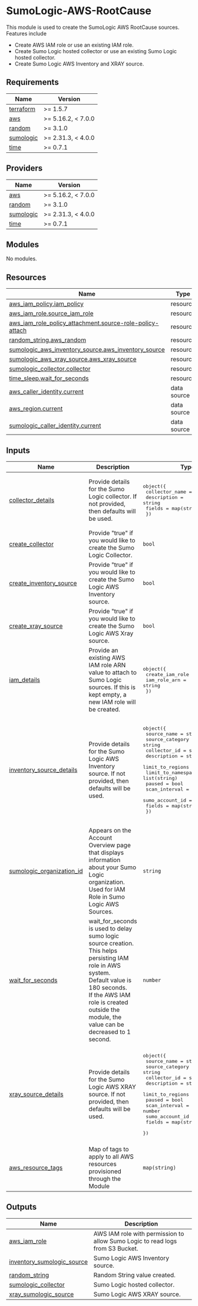 # SumoLogic-AWS-RootCause

This module is used to create the SumoLogic AWS RootCause sources. Features include
- Create AWS IAM role or use an existing IAM role.
- Create Sumo Logic hosted collector or use an existing Sumo Logic hosted collector.
- Create Sumo Logic AWS Inventory and XRAY source.

## Requirements

| Name | Version |
|------|---------|
| <a name="requirement_terraform"></a> [terraform](#requirement\_terraform) | >= 1.5.7        |
| <a name="requirement_aws"></a> [aws](#requirement\_aws) | >= 5.16.2, < 7.0.0 |
| <a name="requirement_random"></a> [random](#requirement\_random) | >= 3.1.0 |
| <a name="requirement_sumologic"></a> [sumologic](#requirement\_sumologic) | >= 2.31.3, < 4.0.0 |
| <a name="requirement_time"></a> [time](#requirement\_time) | >= 0.7.1 |

## Providers

| Name | Version |
|------|---------|
| <a name="provider_aws"></a> [aws](#provider\_aws) | >= 5.16.2, < 7.0.0 |
| <a name="provider_random"></a> [random](#provider\_random) | >= 3.1.0 |
| <a name="provider_sumologic"></a> [sumologic](#provider\_sumologic) | >= 2.31.3, < 4.0.0 |
| <a name="provider_time"></a> [time](#provider\_time) | >= 0.7.1 |

## Modules

No modules.

## Resources

| Name | Type |
|------|------|
| [aws_iam_policy.iam_policy](https://registry.terraform.io/providers/hashicorp/aws/latest/docs/resources/iam_policy) | resource |
| [aws_iam_role.source_iam_role](https://registry.terraform.io/providers/hashicorp/aws/latest/docs/resources/iam_role) | resource |
| [aws_iam_role_policy_attachment.source-role-policy-attach](https://registry.terraform.io/providers/hashicorp/aws/latest/docs/resources/iam_role_policy_attachment) | resource |
| [random_string.aws_random](https://registry.terraform.io/providers/hashicorp/random/latest/docs/resources/string) | resource |
| [sumologic_aws_inventory_source.aws_inventory_source](https://registry.terraform.io/providers/SumoLogic/sumologic/latest/docs/resources/aws_inventory_source) | resource |
| [sumologic_aws_xray_source.aws_xray_source](https://registry.terraform.io/providers/SumoLogic/sumologic/latest/docs/resources/aws_xray_source) | resource |
| [sumologic_collector.collector](https://registry.terraform.io/providers/SumoLogic/sumologic/latest/docs/resources/collector) | resource |
| [time_sleep.wait_for_seconds](https://registry.terraform.io/providers/hashicorp/time/latest/docs/resources/sleep) | resource |
| [aws_caller_identity.current](https://registry.terraform.io/providers/hashicorp/aws/latest/docs/data-sources/caller_identity) | data source |
| [aws_region.current](https://registry.terraform.io/providers/hashicorp/aws/latest/docs/data-sources/region) | data source |
| [sumologic_caller_identity.current](https://registry.terraform.io/providers/SumoLogic/sumologic/latest/docs/data-sources/caller_identity) | data source |

## Inputs

| Name | Description | Type | Default | Required |
|------|-------------|------|---------|:--------:|
| <a name="input_collector_details"></a> [collector\_details](#input\_collector\_details) | Provide details for the Sumo Logic collector. If not provided, then defaults will be used. | <pre>object({<br/>    collector_name = string<br/>    description    = string<br/>    fields         = map(string)<br/>  })</pre> | <pre>{<br/>  "collector_name": "SumoLogic RootCause Collector <Random ID>",<br/>  "description": "This collector is created using Sumo Logic terraform AWS Root Cause module.",<br/>  "fields": {}<br/>}</pre> | no |
| <a name="input_create_collector"></a> [create\_collector](#input\_create\_collector) | Provide "true" if you would like to create the Sumo Logic Collector. | `bool` | n/a | yes |
| <a name="input_create_inventory_source"></a> [create\_inventory\_source](#input\_create\_inventory\_source) | Provide "true" if you would like to create the Sumo Logic AWS Inventory source. | `bool` | n/a | yes |
| <a name="input_create_xray_source"></a> [create\_xray\_source](#input\_create\_xray\_source) | Provide "true" if you would like to create the Sumo Logic AWS Xray source. | `bool` | n/a | yes |
| <a name="input_iam_details"></a> [iam\_details](#input\_iam\_details) | Provide an existing AWS IAM role ARN value to attach to Sumo Logic sources. If this is kept empty, a new IAM role will be created. | <pre>object({<br/>    create_iam_role = bool<br/>    iam_role_arn    = string<br/>  })</pre> | <pre>{<br/>  "create_iam_role": true,<br/>  "iam_role_arn": null<br/>}</pre> | no |
| <a name="input_inventory_source_details"></a> [inventory\_source\_details](#input\_inventory\_source\_details) | Provide details for the Sumo Logic AWS Inventory source. If not provided, then defaults will be used. | <pre>object({<br/>    source_name         = string<br/>    source_category     = string<br/>    collector_id        = string<br/>    description         = string<br/>    limit_to_regions    = list(string)<br/>    limit_to_namespaces = list(string)<br/>    paused              = bool<br/>    scan_interval       = number<br/>    sumo_account_id     = number<br/>    fields              = map(string)<br/>  })</pre> | <pre>{<br/>  "collector_id": "",<br/>  "description": "This source is created using Sumo Logic terraform AWS RootCause module to collect AWS inventory metadata.",<br/>  "fields": {},<br/>  "limit_to_namespaces": [],<br/>  "limit_to_regions": [],<br/>  "paused": false,<br/>  "scan_interval": 300000,<br/>  "source_category": "Labs/inventory",<br/>  "source_name": "Inventory Source",<br/>  "sumo_account_id": 926226587429<br/>}</pre> | no |
| <a name="input_sumologic_organization_id"></a> [sumologic\_organization\_id](#input\_sumologic\_organization\_id) | Appears on the Account Overview page that displays information about your Sumo Logic organization. Used for IAM Role in Sumo Logic AWS Sources. | `string` | n/a | yes |
| <a name="input_wait_for_seconds"></a> [wait\_for\_seconds](#input\_wait\_for\_seconds) | wait\_for\_seconds is used to delay sumo logic source creation. This helps persisting IAM role in AWS system.<br/>        Default value is 180 seconds.<br/>        If the AWS IAM role is created outside the module, the value can be decreased to 1 second. | `number` | `180` | no |
| <a name="input_xray_source_details"></a> [xray\_source\_details](#input\_xray\_source\_details) | Provide details for the Sumo Logic AWS XRAY source. If not provided, then defaults will be used. | <pre>object({<br/>    source_name      = string<br/>    source_category  = string<br/>    collector_id     = string<br/>    description      = string<br/>    limit_to_regions = list(string)<br/>    paused           = bool<br/>    scan_interval    = number<br/>    sumo_account_id  = number<br/>    fields           = map(string)<br/>  })</pre> | <pre>{<br/>  "collector_id": "",<br/>  "description": "This source is created using Sumo Logic terraform AWS RootCause module to collect AWS Xray metrics.",<br/>  "fields": {},<br/>  "limit_to_regions": [],<br/>  "paused": false,<br/>  "scan_interval": 300000,<br/>  "source_category": "Labs/xray",<br/>  "source_name": "Xray Source",<br/>  "sumo_account_id": 926226587429<br/>}</pre> | no |
| <a name="input_aws_resource_tags"></a> [aws\_resource\_tags](#input\_aws\_resource\_tags) | Map of tags to apply to all AWS resources provisioned through the Module | `map(string)` | `{}` | no |

## Outputs

| Name | Description |
|------|-------------|
| <a name="output_aws_iam_role"></a> [aws\_iam\_role](#output\_aws\_iam\_role) | AWS IAM role with permission to allow Sumo Logic to read logs from S3 Bucket. |
| <a name="output_inventory_sumologic_source"></a> [inventory\_sumologic\_source](#output\_inventory\_sumologic\_source) | Sumo Logic AWS Inventory source. |
| <a name="output_random_string"></a> [random\_string](#output\_random\_string) | Random String value created. |
| <a name="output_sumologic_collector"></a> [sumologic\_collector](#output\_sumologic\_collector) | Sumo Logic hosted collector. |
| <a name="output_xray_sumologic_source"></a> [xray\_sumologic\_source](#output\_xray\_sumologic\_source) | Sumo Logic AWS XRAY source. |
